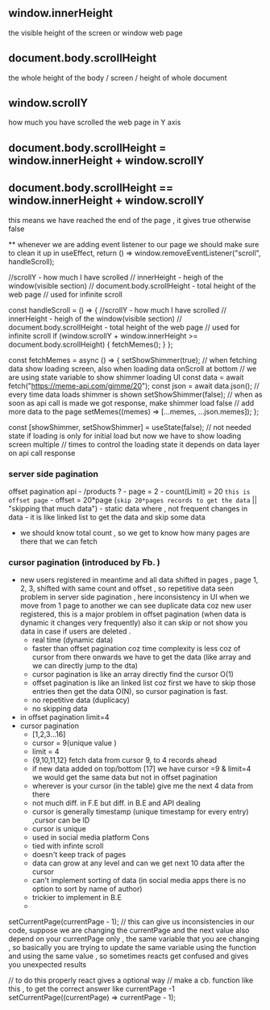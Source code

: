## window.innerHeight

the visible height of the screen or window web page

## document.body.scrollHeight

the whole height of the body / screen / height of whole document

## window.scrollY

how much you have scrolled the web page in Y axis

## document.body.scrollHeight = window.innerHeight + window.scrollY

## document.body.scrollHeight == window.innerHeight + window.scrollY

this means we have reached the end of the page , it gives true otherwise false

\*\* whenever we are adding event listener to our page we should make sure to clean it up
in useEffect, return () => window.removeEventListener("scroll", handleScroll);

//scrollY - how much I have scrolled
// innerHeight - heigh of the window(visible section)
// document.body.scrollHeight - total height of the web page
// used for infinite scroll

const handleScroll = () => {
//scrollY - how much I have scrolled
// innerHeight - heigh of the window(visible section)
// document.body.scrollHeight - total height of the web page
// used for infinite scroll
if (window.scrollY + window.innerHeight >= document.body.scrollHeight) {
fetchMemes();
}
};

const fetchMemes = async () => {
setShowShimmer(true); // when fetching data show loading screen, also when loading data onScroll at bottom
// we are using state variable to show shimmer loading UI
const data = await fetch("https://meme-api.com/gimme/20");
const json = await data.json();
// every time data loads shimmer is shown
setShowShimmer(false); // when as soon as api call is made we got response, make shimmer load false
// add more data to the page
setMemes((memes) => [...memes, ...json.memes]);
};

const [showShimmer, setShowShimmer] = useState(false);
// not needed state if loading is only for initial load but now we have to show loading screen multiple
// times to control the loading state it depends on data layer on api call response

### server side pagination

offset pagination
api - /products ? - page = 2 - count(Limit) = 20
`this is offset page` - offset = 20*page (`skip 20*pages records to get the data` || "skipping that much data") - static data where , not frequent changes in data - it is like linked list to get the data and skip some data

- we should know total count , so we get to know how many pages are there that we can fetch

### cursor pagination (introduced by Fb. )

- new users registered in meantime and all data shifted in pages , page 1, 2, 3, shifted with same count and offset , so repetitive data seen problem in server side pagination , here inconsistency in UI when we move from 1 page to another we can see duplicate data coz new user registered, this is a major problem in offset pagination (when data is dynamic it changes very frequently) also it can skip or not show you data in case if users are deleted .
  - real time (dynamic data)
  - faster than offset pagination coz time complexity is less coz of cursor from there onwards we have to get the data (like array and we can directly jump to the dta)
  - cursor pagination is like an array directly find the cursor O(1)
  - offset pagination is like an linked list coz first we have to skip those entries then get the data O(N), so cursor pagination is fast.
  - no repetitive data (duplicacy)
  - no skipping data
- in offset pagination limit=4
- cursor pagination
  - [1,2,3...16]
  - cursor = 9(unique value )
  - limit = 4
  - {9,10,11,12} fetch data from cursor 9, to 4 records ahead
  - if new data added on top/bottom [17] we have cursor =9 & limit=4 we would get the same data but not in offset pagination
  - wherever is your cursor (in the table) give me the next 4 data from there
  - not much diff. in F.E but diff. in B.E and API dealing
  - cursor is generally timestamp (unique timestamp for every entry) ,cursor can be ID
  - cursor is unique
  - used in social media platform
    Cons
  * tied with infinte scroll
  * doesn't keep track of pages
  * data can grow at any level and can we get next 10 data after the cursor
  * can't implement sorting of data (in social media apps there is no option to sort by name of author)
  * trickier to implement in B.E
  *

setCurrentPage(currentPage - 1);
// this can give us inconsistencies in our code, suppose we are changing the currentPage and the next value also depend on your currentPage only , the same variable that you are changing , so basically you are trying to update the same variable using the function and using the same value , so sometimes reacts get confused and gives you unexpected results

// to do this properly react gives a optional way
// make a cb. function like this , to get the correct answer like currentPage -1
setCurrentPage((currentPage) => currentPage - 1);
